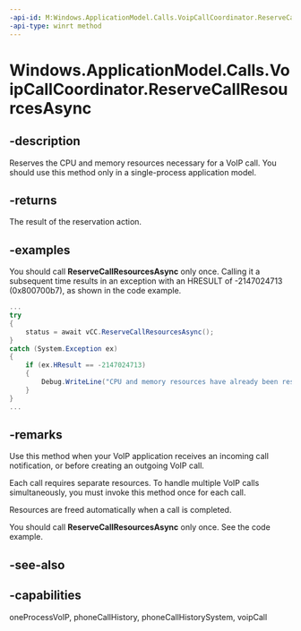 ```yaml
---
-api-id: M:Windows.ApplicationModel.Calls.VoipCallCoordinator.ReserveCallResourcesAsync
-api-type: winrt method
---
```


<!-- Method syntax.
public IAsyncOperation<VoipPhoneCallResourceReservationStatus> VoipCallCoordinator.ReserveCallResourcesAsync()
-->

# Windows.ApplicationModel.Calls.VoipCallCoordinator.ReserveCallResourcesAsync

## -description
Reserves the CPU and memory resources necessary for a VoIP call. You should use this method only in a single-process application model.

## -returns
The result of the reservation action.

## -examples
You should call **ReserveCallResourcesAsync** only once. Calling it a subsequent time results in an exception with an HRESULT of -2147024713 (0x800700b7), as shown in the code example.

```csharp
...
try
{
    status = await vCC.ReserveCallResourcesAsync();
}
catch (System.Exception ex)
{
    if (ex.HResult == -2147024713)
    {
        Debug.WriteLine("CPU and memory resources have already been reserved for your application. Ignore the return value from your call to ReserveCallResourcesAsync, and proceed to handle a new VoIP call.");
    }
}
...
```

## -remarks
Use this method when your VoIP application receives an incoming call notification, or before creating an outgoing VoIP call.

Each call requires separate resources. To handle multiple VoIP calls simultaneously, you must invoke this method once for each call.

Resources are freed automatically when a call is completed.

You should call **ReserveCallResourcesAsync** only once. See the code example.

## -see-also

## -capabilities
oneProcessVoIP, phoneCallHistory, phoneCallHistorySystem, voipCall
